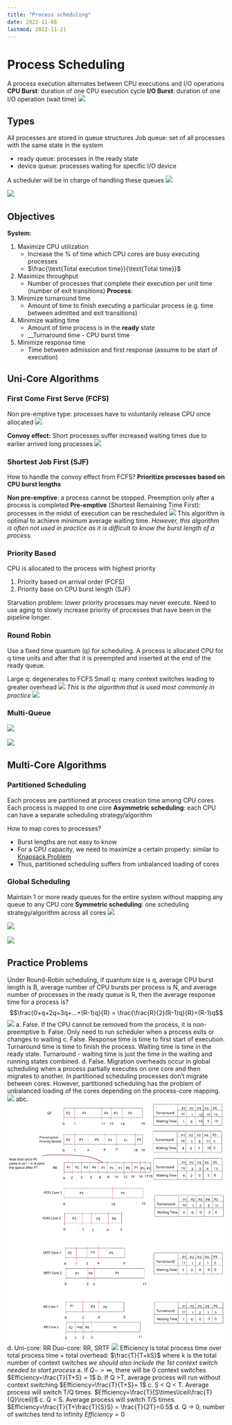 ```yaml
---
title: "Process scheduling"
date: 2022-11-08
lastmod: 2022-11-21
---
```

# Process Scheduling
A process execution alternates between CPU executions and I/O operations
__CPU Burst__: duration of one CPU execution cycle
__I/O Burst__: duration of one I/O operation (wait time)
![](https://i.imgur.com/dztmS0B.png)
## Types
All processes are stored in queue structures
Job queue: set of all processes with the same state in the system
- ready queue: processes in the ready state
- device queue: processes waiting for specific I/O device

A scheduler will be in charge of handling these queues
![](https://i.imgur.com/fjJLGsE.png)

![](https://i.imgur.com/JWypMYa.png)
## Objectives
__System__:
1. Maximize CPU utilization
	- Increase the % of time which CPU cores are busy executing processes
	- $\frac{\text{Total execution time}}{\text{Total time}}$ 
2. Maximize throughput
	- Number of processes that complete their execution per unit time (number of exit transitions)
__Process__:
1. Minimize turnaround time
	- Amount of time to finish executing a particular process (e.g. time between admitted and exit transitions)
2. Minimize waiting time
	- Amount of time process is in the __ready__ state
	- __Turnaround time - CPU burst time
3. Minimize response time
	- Time between admission and first response (assume to be start of execution)
## Uni-Core Algorithms
### First Come First Serve (FCFS)
Non pre-emptive type: processes have to voluntarily release CPU once allocated
![](https://i.imgur.com/Zl2BurR.png)

__Convoy effect:__ Short processes suffer increased waiting times due to earlier arrived long processes
![](https://i.imgur.com/mNeQ2yS.png)
### Shortest Job First (SJF)
How to handle the convoy effect from FCFS? __Prioritize processes based on CPU burst lengths__

__Non pre-emptive__: a process cannot be stopped. Preemption only after a process is completed
__Pre-emptive__ (Shortest Remaining Time First): processes in the midst of execution can be rescheduled
![](https://i.imgur.com/aNa162L.png)
This algorithm is optimal to achieve minimum average waiting time. _However, this algorithm is often not used in practice as it is difficult to know the burst length of a process._
### Priority Based
CPU is allocated to the process with highest priority
1. Priority based on arrival order (FCFS)
2. Priority base on CPU burst length (SJF)

Starvation problem: lower priority processes may never execute. Need to use aging to slowly increase priority of processes that have been in the pipeline longer.
### Round Robin
Use a fixed time quantum (q) for scheduling. A process is allocated CPU for q time units and after that it is preempted and inserted at the end of the ready queue.

Large q: degenerates to FCFS
Small q: many context switches leading to greater overhead
![](https://i.imgur.com/EIaetjn.png)
_This is the algorithm that is used most commonly in practice_
![](https://i.imgur.com/wKh7X6w.png)
### Multi-Queue
![](https://i.imgur.com/REMdkaK.png)

![](https://i.imgur.com/dMrin7M.png)
## Multi-Core Algorithms
### Partitioned Scheduling
Each process are partitioned at process creation time among CPU cores
Each process is mapped to one core
__Asymmetric scheduling__: each CPU can have a separate scheduling strategy/algorithm

How to map cores to processes?
- Burst lengths are not easy to know
- For a CPU capacity, we need to maximize a certain property: similar to [Knapsack Problem](Notes/Knapsack%20Problem.md)
- Thus, partitioned scheduling suffers from unbalanced loading of cores
### Global Scheduling
Maintain 1 or more ready queues for the entire system without mapping any queue to any CPU core
__Symmetric scheduling__: one scheduling strategy/algorithm across all cores
![](https://i.imgur.com/iIndE5i.png)

![](https://i.imgur.com/CLAO4wv.png)

![](https://i.imgur.com/a7HDMCi.png)
## Practice Problems
Under Round-Robin scheduling, if quantum size is q, average CPU burst length is B, average number of CPU bursts per process is N, and average number of processes in the ready queue is R, then the average response time for a process is?
$$\frac{0+q+2q+3q+...+(R-1)q}{R} = \frac{\frac{R}{2}(R-1)q}{R}=(R-1)q$$
![](https://i.imgur.com/KuJF3Ze.png)
a. False. If the CPU cannot be removed from the process, it is non-preemptive
b. False. Only need to run scheduler when a process exits or changes to waiting
c. False. Response time is time to first start of execution. Turnaround time is time to finish the process. Waiting time is time in the ready state. Turnaround - waiting time is just the time in the waiting and running states combined.
d. False. Migration overheads occur in global scheduling when a process partially executes on one core and then migrates to another. In partitioned scheduling processes don’t migrate between cores. However, partitioned scheduling has the problem of unbalanced loading of the cores depending on the process-core mapping.
![](https://i.imgur.com/w1gOgdk.png)
abc.
![800](Excalidraw/Drawing%202022-08-28%2021.06.51.excalidraw.svg)
d.
Uni-core: RR
Duo-core: RR, SRTF
![](https://i.imgur.com/SyhdEDn.png)
Efficiency is total process time over total process time + total overhead: $\frac{T}{T+kS}$
where k is the total number of context switches
*we should also include the 1st context switch needed to start process*
a. If $Q->\infty$, there will be 0 context switches 
$Efficiency=\frac{T}{T+S} = 1$
b. If Q >T, average process will run without context switching
$Efficiency=\frac{T}{T+S}= 1$
c. S < Q < T. Average process will switch T/Q times.
$Efficiency=\frac{T}{S\times\lceil\frac{T}{Q}\rceil}$
c. Q = S. Average process will switch T/S times.
$Efficiency=\frac{T}{T+\frac{T}{S}S} = \frac{T}{2T}=0.5$
d. Q -> 0, number of switches tend to infinity
$Efficiency=0$
